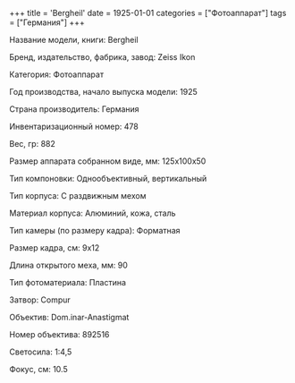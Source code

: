 +++
title = 'Bergheil'
date = 1925-01-01
categories = ["Фотоаппарат"]
tags = ["Германия"]
+++

Название модели, книги: Bergheil

Бренд, издательство, фабрика, завод: Zeiss Ikon

Категория: Фотоаппарат

Год производства, начало выпуска модели: 1925

Страна производитель: Германия

Инвентаризационный номер: 478

Вес, гр: 882

Размер аппарата  собранном виде, мм: 125x100x50

Тип компоновки: Однообъективный, вертикальный

Тип корпуса: С раздвижным мехом

Материал корпуса: Алюминий, кожа, сталь

Тип камеры (по размеру кадра): Форматная

Размер кадра, см: 9x12

Длина открытого меха, мм: 90

Тип фотоматериала: Пластина

Затвор: Compur

Объектив: Dom.inar-Anastigmat

Номер объектива: 892516

Светосила: 1:4,5

Фокус, см: 10.5

